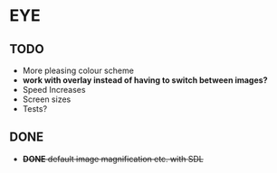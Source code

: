 # EYE
## TODO

- More pleasing colour scheme
- **work with overlay instead of having to switch between images?**
- Speed Increases
- Screen sizes
- Tests?

## DONE
- ~~**DONE** default image magnification etc. with SDL~~